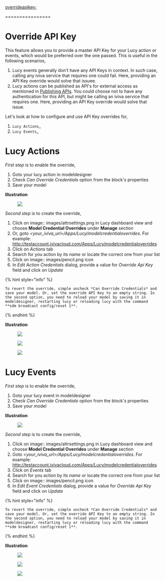 

[overrideapikey:](overrideapikey:)

================
# Override API Key

This feature allows you to provide a master API Key for your Lucy action or events, which would be preferred over the one passed. This is useful in the following scenarios,

1. Lucy events generally don't have any API Keys in context. In such case, calling any iviva service that requires one could fail. Here, providing an API Key override would solve that issuee.
2. Lucy actions can be published as API's for external access as mentioned in [Publishing APIs](_publishapi). You could choose not to have any authentication for this API, but might be calling an iviva service that requires one. Here, providing an API Key override would solve that issue.

Let's look at how to configure and use API Key overrides for,

1. `Lucy Actions`_
2. `Lucy Events`_

# Lucy Actions

*First step* is to enable the override,

1. Goto your lucy action in modeldesigner
2. Check *Can Override Credentials* option from the block's properties
3. Save your model

**Illustration**

<figure><img src=' images/override-apikey/action-block-override-apikey.png'></figure>

*Second step* is to create the override,

1. Click on image:: images/attrsettings.png in Lucy dashboard view and choose **Model Credential Overrides** under **Manage** section
2. Or, goto *<your_iviva_url>/Apps/Lucy/modelcredentialoverrides*. For example: http://testaccount.ivivacloud.com/Apps/Lucy/modelcredentialoverrides
3. Click on *Actions* tab
4. Search for you action by its *name* or locate the correct one from your list
5. Click on image:: images/pencil.png icon
6. In *Edit Action Credentials* dialog, provide a value for *Override Api Key* field and click on *Update*

{% hint style="info" %}

    To revert the override, simple uncheck *Can Override Credentials* and save your model. Or, set the override API Key to an empty string. In the second option, you need to reload your model by saving it in modeldesigner, restarting lucy or reloading lucy with the command **sdm broadcast config/reset 1**.

{% endhint %}

**Illustration**

<figure><img src=' images/override-apikey/model-credential-overrides-menu.png'></figure>

<figure><img src=' images/override-apikey/action-credential-overrides.png'></figure>

<figure><img src=' images/override-apikey/action-update-override-apikey.png'></figure>

# Lucy Events

*First step* is to enable the override,

1. Goto your lucy event in modeldesigner
2. Check *Can Override Credentials* option from the block's properties
3. Save your model

**Illustration**

<figure><img src=' images/override-apikey/event-block-override-apikey.png'></figure>

*Second step* is to create the override,

1. Click on image:: images/attrsettings.png in Lucy dashboard view and choose **Model Credential Overrides** under **Manage** section
2. Goto *<your_iviva_url>/Apps/Lucy/modelcredentialoverrides*. For example:  http://testaccount.ivivacloud.com/Apps/Lucy/modelcredentialoverrides
3. Click on *Events* tab
4. Search for you action by its *name* or locate the correct one from your list
5. Click on image:: images/pencil.png icon
6. In *Edit Event Credentials* dialog, provide a value for *Override Api Key* field and click on *Update*

{% hint style="info" %}

    To revert the override, simple uncheck *Can Override Credentials* and save your model. Or, set the override API Key to an empty string. In the second option, you need to reload your model by saving it in modeldesigner, restarting lucy or reloading lucy with the command **sdm broadcast config/reset 1**.

{% endhint %}

**Illustration**

<figure><img src=' images/override-apikey/model-credential-overrides-menu.png'></figure>

<figure><img src=' images/override-apikey/event-credential-overrides.png'></figure>

<figure><img src=' images/override-apikey/event-update-override-apikey.png'></figure>
